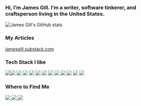 ### Hi, I’m James Gill. I’m a writer, software tinkerer, and craftsperson living in the United States.
![James Gill's GitHub stats](https://github-readme-stats.vercel.app/api?username=thinkhuman&show_icons=true&theme=ayu-mirage)

  
<!-- [![Top Languages](https://github-readme-stats.vercel.app/api/top-langs/?username=thinkhuman&layout=compact)](https://github.com/anuraghazra/github-readme-stats) -->

### My Articles
[jamesgill.substack.com](https://jamesgill.substack.com)

### Tech Stack I like
<img src="https://img.shields.io/badge/Framework-000000?style=for-the-badge&logo=framework&logoColor=white"/><img src="https://img.shields.io/badge/Linux-FCC624?style=for-the-badge&logo=linux&logoColor=black" /> <img src="https://img.shields.io/badge/GNU-Emacs-7F5AB6?style=for-the-badge&logo={ICON}&logoColor=white"/> <img src="https://img.shields.io/badge/HTML5-E34F26?style=for-the-badge&logo=html5&logoColor=white" /> <img src="https://img.shields.io/badge/CSS3-1572B6?style=for-the-badge&logo=css3&logoColor=white" /> <img src="https://img.shields.io/badge/JavaScript-323330?style=for-the-badge&logo=javascript&logoColor=F7DF1E" /> <img src="https://img.shields.io/badge/Python-14354C?style=for-the-badge&logo=python&logoColor=white" /> <img src="https://img.shields.io/badge/PHP-777BB4?style=for-the-badge&logo=php&logoColor=white" /> <img src="https://img.shields.io/badge/Markdown-000000?style=for-the-badge&logo=markdown&logoColor=white" /> <img src="https://img.shields.io/badge/Visual_Studio_Code-0078D4?style=for-the-badge&logo=visual%20studio%20code&logoColor=white" /> <img src="https://img.shields.io/badge/Git-F05032?style=for-the-badge&logo=git&logoColor=white" /> <img src="https://img.shields.io/badge/proton%20mail-6D4AFF?style=for-the-badge&logo=protonmail&logoColor=white" /> <img src="https://img.shields.io/badge/Zettlr-00ff00?style=for-the-badge&logo=zettlr&logoColor=white" /> 


### Where to Find Me
<a href="https://www.linkedin.com/in/jamesagill?lipi=urn%3Ali%3Apage%3Ad_flagship3_profile_view_base_contact_details%3BSEBOG6tCRS%2Bg0QoCyN9qrA%3D%3D">
  <img src="https://img.shields.io/badge/LinkedIn-0077B5?style=for-the-badge&logo=linkedin&logoColor=white" /> </a>
  <a href="https://stackoverflow.com/users/1443145/james"> <img src="https://img.shields.io/badge/Stack_Overflow-FE7A16?style=for-the-badge&logo=stack-overflow&logoColor=white" /> </a>
    <a href="https://twitter.com/IamJamesGill"> <img src="https://img.shields.io/badge/Twitter-1DA1F2?style=for-the-badge&logo=twitter&logoColor=white" /> </a>
<!--

- 🔭 I’m currently working on ...
- 🌱 I’m currently learning ...
- 👯 I’m looking to collaborate on ...
- 🤔 I’m looking for help with ...
- 💬 Ask me about ...
- 📫 How to reach me: ...
- 😄 Pronouns: ...
- ⚡ Fun fact: ...
-->
